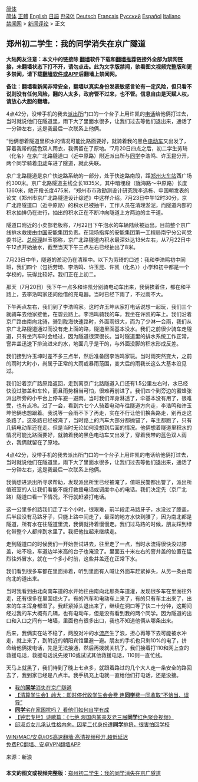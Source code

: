  <!-- 面包屑导航 --> <div class="breadcrumb"><!-- GTranslate: https://gtranslate.io/ -->  <div class="switcher notranslate">  <div class="selected">  <a href="#" onclick="return false;"> 简体</a>  </div>  <div class="option">  <a href="https://www.bannedbook.org" onclick="doGTranslate('zh-CN|zh-CN');jQuery('div.switcher div.selected a').html(jQuery(this).html());return false;" title="简体中文" class="nturl selected"> 简体</a>  <a href="https://www.bannedbook.org/zh-tw/" onclick="doGTranslate('zh-CN|zh-TW');jQuery('div.switcher div.selected a').html(jQuery(this).html());return false;" title="繁體中文" class="nturl"> 正體</a>  <a href="https://www.bannedbook.org/en/" onclick="doGTranslate('zh-CN|en');jQuery('div.switcher div.selected a').html(jQuery(this).html());return false;" title="English" class="nturl"> English</a>  <a href="https://www.bannedbook.org/ja/" onclick="doGTranslate('zh-CN|ja');jQuery('div.switcher div.selected a').html(jQuery(this).html());return false;" title="日本語" class="nturl"> 日語</a>  <a href="https://www.bannedbook.org/ko/" onclick="doGTranslate('zh-CN|ko');jQuery('div.switcher div.selected a').html(jQuery(this).html());return false;" title="한국어" class="nturl"> 한국어</a>  <a href="https://www.bannedbook.org/de/" onclick="doGTranslate('zh-CN|de');jQuery('div.switcher div.selected a').html(jQuery(this).html());return false;" title="Deutsch" class="nturl"> Deutsch</a>  <a href="https://www.bannedbook.org/fr/" onclick="doGTranslate('zh-CN|fr');jQuery('div.switcher div.selected a').html(jQuery(this).html());return false;" title="Français" class="nturl"> Français</a>  <a href="https://www.bannedbook.org/ru/" onclick="doGTranslate('zh-CN|ru');jQuery('div.switcher div.selected a').html(jQuery(this).html());return false;" title="Русский" class="nturl"> Русский</a>  <a href="https://www.bannedbook.org/es/" onclick="doGTranslate('zh-CN|es');jQuery('div.switcher div.selected a').html(jQuery(this).html());return false;" title="Español" class="nturl"> Español</a>  <a href="https://www.bannedbook.org/it/" onclick="doGTranslate('zh-CN|it');jQuery('div.switcher div.selected a').html(jQuery(this).html());return false;" title="Italiano" class="nturl"> Italiano</a>  </div>  </div>      <div class='breadcrumb-sub'><!-- Breadcrumb NavXT 6.3.0 --> <a href="https://www.bannedbook.org/" class="home">禁闻网</a> &gt; <a href="https://www.bannedbook.org/bnews/comments/" class="category">新闻评论</a> &gt; 正文</div></div><h2>郑州初二学生：我的同学消失在京广隧道</h2> <p class="notice"><b>大陆网友注意：本文中的链接除 <a href="https://github.com/bannedbook/fanqiang" >翻墙</a>软件下载和<a href="https://github.com/killgcd/justmysocks/blob/master/README.md">翻墙推荐</a>链接外全部为禁网链接，未翻墙状态下打不开，请勿点击。此为文字版禁闻，欲看图文视频完整版和更多禁闻，请下载<a href="https://github.com/bannedbook/fanqiang">翻墙软件或APP</a>后翻墙上禁闻网。</p><p>备注：翻墙看新闻非常安全，翻墙以真实身份发表敏感言论有一定风险，但只看不说则没有任何风险，翻的人太多，政府管不过来，也不管。信息自由是天赋人权，请放心大胆的翻墙。</b></p>  <div class="entry"> <p id="summary">4点42分，没带手机的我去<a href="https://www.bannedbook.org/bnews/tag/%e6%b4%be%e5%87%ba%e6%89%80/" class="st_tag internal_tag" rel="tag" title="标签 派出所 下的日志">派出所</a>门口的一个台子上用许凯的<a href="https://www.bannedbook.org/bnews/tag/%e7%94%b5%e8%af%9d/" class="st_tag internal_tag" rel="tag" title="标签 电话 下的日志">电话</a>给他俩打过去，当时就说他们在隧道里，雨下大了里面水很多，让我们过去等他们退出来，通话了一分钟左右，这是我最后一次联系上他俩。</p> <p id="conimg">‌‌“他俩想着隧道里积水的情况可能比路面要好，就骑着我的黑色<a href="https://www.bannedbook.org/bnews/tag/%E7%94%B5%E5%8A%A8%E8%BD%A6/" class="st_tag internal_tag" rel="tag" title="标签 电动车 下的日志">电动车</a>又出发了，穿着我带的蓝色双人雨衣，我俩留在了原地。‌‌”7月20日四点之后，初二学生劳琦（化名）在京广北路隧道口（近中原路）附近派出所与<a href="https://www.bannedbook.org/bnews/tag/%e5%90%8c%e5%ad%a6/" class="st_tag internal_tag" rel="tag" title="标签 同学 下的日志">同学</a>李浩鸣、许玉昆分开，两个同学骑着<a href="https://www.bannedbook.org/bnews/tag/%E7%94%B5%E5%8A%A8/" class="st_tag internal_tag" rel="tag" title="标签 电动 下的日志">电动</a>车进了隧道，就此失联。</p> <p>京广北路隧道是京广快速路系统的一部分，处于快速路南段，距<a href="https://www.bannedbook.org/bnews/tag/%e9%83%91%e5%b7%9e/" class="st_tag internal_tag" rel="tag" title="标签 郑州 下的日志">郑州</a><a href="https://www.bannedbook.org/bnews/tag/%e7%81%ab%e8%bd%a6%e7%ab%99/" class="st_tag internal_tag" rel="tag" title="标签 火车站 下的日志">火车站</a>西广场约300米。京广北路隧道主线全长1835米，其中暗埋段（陇海路～中原路）长度1360米，敞开段长度475米，‌”郑州市市政勘测设计研究院李选栋、申国朝发表的论文《郑州市京广北路隧道设计综述》中这样介绍。7月23日中午12时30分，京广北路隧道口（近中原路）的积水已被抽干，工作人员在清理淤泥，而隧道内部的积水抽排仍在进行，抽出的积水正在不断冲向隧道上方两边的主干道。</p> <p>隧道口附近的小卖部老板称，7月22日下午泡水的车辆陆续被运出。目前整个京广线排水救援由<span class='wp_keywordlink_affiliate'><a href="https://www.bannedbook.org/" title="中国" target="_blank">中国</a></span>安能集团负责。在现场指挥的安能集团第一工程局南宁分公司党委书记、<a href="https://www.bannedbook.org/bnews/tag/%E6%80%BB%E7%BB%8F%E7%90%86/" class="st_tag internal_tag" rel="tag" title="标签 总经理 下的日志">总经理</a>赵玉鄂称，京广北路隧道内积水最深处达13米左右，从7月22日中午12点开始抽水，截至当天下午三点左右已经抽出了8米。</p>  <p>7月23日中午，隧道的淤泥仍在清理中。以下为劳琦的口述：我和李浩鸣初中同班，我们四个（包括劳琦、李浩鸣、许玉昆、许凯（化名））小学和初中都是一个学校的，玩得比较好。我们正在上初二。</p> <p>那天（7月20日）我下午一点多和许凯分别骑电动车出来，我俩挨着住，都在和平路上，去李浩鸣家还问他借的充电器。当时已经下雨了，不过雨不大。</p> <p>下午两点左右，我们到了李浩鸣家。这时许玉坤从家打电话说想一起玩，我们三个就骑车去他家接他，在碧云路上。李浩鸣骑我的车，我坐在许凯的车上。我们沿着京广路由南向北骑，骑到陇海快速路时，外面雨很大，而为了少淋一会雨，我们从京广北路隧道通过而没有走上面的路，隧道里面基本没水。我们之前很少骑车走隧道，只有坐汽车时会经过，因为隧道很深很长。当时隧道里的排水系统工作正常，窨井盖迅速下排流进来的水，地面几乎是干的，与外面没脚的积水形成反差。</p> <p>我们接到许玉坤时差不多三点半，然后准备回李浩鸣家玩。当时雨突然变大，之前的雨时大时小，尚属于正常的大雨或暴雨范围，变大后的雨我长这么大基本没见过。</p>  <p>我们沿着京广路原路返回，走到离京广北路隧道入口还有1.5公里左右时，水已经快没过膝盖和车轮，而且雨势相当可怕，很难再前进了。我们四个到旁边的蜜蜂张派出所旁的小平台上停车避一避雨。当时我们浑身淋透了，伞基本没有用了，很难受，也有点冷。过了一会，看到六七个人骑着电动车往隧道方向走，李浩鸣和许玉坤他俩也想跟着。我说等一会雨不下了再走，实在不行让他们换条路走，别再走这条路了。这条路已经被淹了，当时路上的汽车大部分都抛锚了，车主都跑了，只有几辆电动车还在走。但是当时无论如何没想到后面的情况。他俩想着隧道里积水的情况可能比路面要好，就骑着我的黑色电动车又出发了，穿着我带的蓝色双人雨衣，我俩就留在了原地。</p> <p>4点42分，没带手机的我去派出所门口的一个台子上用许凯的电话给他俩打过去，当时就说他们在隧道里，雨下大了里面水很多，让我们过去等他们退出来，通话了一分钟左右，这是我最后一次联系上他俩。</p> <p>我俩想进派出所寻求帮助，发现派出所里已经被淹了，值班民警都出警了，派出所值班室的人让我们看能不能打救援电话或调度中心的电话。我们决定先（京广北路）隧道口看一下情况，不行就赶紧打电话。</p> <p>这一公里多的路我们走了半个小时，很艰难，前半段走马路牙子，水没过了膝盖，后半段没有马路牙子，只能上路中间走了，最深的地方水快到腰了，因为南北都是隧道，所有水在往隧道里流，我俩就搀着慢慢走。我们过马路的时候，朋友踩到绿化带整个人都摔到水里了。我把他拉起来继续走。</p>  <p>走到隧道口的时候我们一开始尝试进去，往里走了一点，当时水流得很快没过膝盖，站不稳，车道边半米高的台子也淹没了。里面五十米左右的窨井盖的位置在猛烈往外冒水，就在一个多小时前，这些井盖还在正常下水。</p> <p>我们看到很多车都在里面排着，听到里面有人喊让外面车赶紧掉头，从另一条由南向北的道出来。</p> <p>当时我看到由北向南车道的水开始往由南向北那条车道灌，发现很多车在里面往外走，还有很多在里面熄火了。有的汽车和电动车上来了，有的只有车主出来了，出来的车主浑身都湿了。我赶紧掉头退出来了，继续在洞口等了快二十分钟，这期间经过我的车大概有几辆，也有电动车，但是没有看到我的两个同学。因为隧道的出口和入口之间有一堵墙，里面也有很多出口，我也不知道他俩从哪条出来。</p> <p>后来，我俩实在站不稳了，两股对冲的水<a href="https://www.bannedbook.org/bnews/tag/%E6%B5%81%E4%BA%A7/" class="st_tag internal_tag" rel="tag" title="标签 流产 下的日志">流产</a>生了浪，担心再等下去可能被水冲走，就上来了，到附近的朝阳宾馆里避一避。朋友的手机也只剩10%的电了，拼命给他俩拨电话，先是无法接通，然后再拨就关机了。我们接着打110和网上查的救援电话，救援电话说先拨110或试试其他救援电话，110则一直忙线。</p>  <p>天马上就黑了，我们待到了晚上七点多，就跟着路过的几个大人走一条安全的路回去了，我到家已经是八点半。我手机充上电就一直给他们打电话，还是没接。</p> <ul class='op-related-articles' title='相关阅读'> <li><a href='https://www.bannedbook.org/bnews/ssgc/20210727/1595204.html' target='_blank'>我的<b>同学</b>消失在京广隧道</a></li> <li><a href='https://www.bannedbook.org/bnews/comments/20210715/1587605.html' target='_blank'>【清算学生会】岭大：即时停代收学生会会费 连<b>同学</b>费一同收取“不恰当、误导”</a></li> <li><a href='https://www.bannedbook.org/bnews/taiwannews/20210710/1584524.html' target='_blank'><b>同学</b>宅在家困扰吗？ 看他们如何自学有成</a></li> <li><a href='https://www.bannedbook.org/bnews/comments/20210704/1580305.html' target='_blank'>【钟宏专栏】诗歌篇：《七绝 观国内某亲友老三届<b>同学</b>红色聚会视频》</a></li> <li><a href='https://www.bannedbook.org/bnews/yule/20210704/1580013.html' target='_blank'>邱淑贞女儿承认性格内向，因星二代身份遭<b>同学</b>排挤，很害怕回学校</a></li> </ul> <p class="texttj"> <a href="https://github.com/bannedbook/fanqiang/wiki/V2ray%E6%9C%BA%E5%9C%BA" target="_blank">WIN/MAC/安卓/iOS高速翻墙:高清视频秒开,超低延迟</a><br/> <a href="https://github.com/bannedbook/fanqiang/wiki/%E7%A6%81%E9%97%BB%E7%BD%91%E5%AE%89%E5%8D%93%E7%BF%BB%E5%A2%99%E6%96%B0%E9%97%BBAPP" target="_blank">免费PC翻墙、安卓VPN翻墙APP</a></p><p> 来源：新浪 </p><a name='sharetosocial'></a>  <div style="margin-bottom:5px;padding-bottom:5px;clear:both"> <div id="archive-pix-1" class="banner-ads"> <!-- AuctionX Display platform tag START --> <div id="26318x728x90x621x_ADSLOT2" clicktrack="%%CLICK_URL_ESC%%"></div> <!-- AuctionX Display platform tag END --> </div> <div id="archive-pix-2" class="banner-ads"> <!-- AuctionX Display platform tag START --> <div id="26315x300x250x621x_ADSLOT2" clicktrack="%%CLICK_URL_ESC%%"></div> <!-- AuctionX Display platform tag END --> </div> </div>  <div id="archive-pix-1" class="banner-ads"> <!-- AuctionX Display platform tag START --> <div id="26318x728x90x621x_ADSLOT3" clicktrack="%%CLICK_URL_ESC%%"></div> <!-- AuctionX Display platform tag END --> </div> <div><b>本文的图文或视频完整版</b>：<a href='https://www.bannedbook.org/bnews/comments/20210728/1595535.html'>郑州初二学生：我的同学消失在京广隧道</a></div>  </div><!--END ENTRY--> 